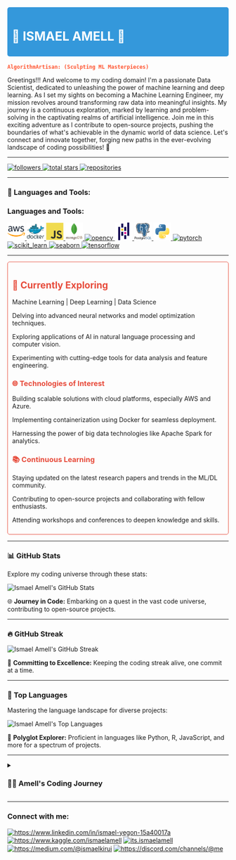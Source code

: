 <div style="background-color: #3498db; padding: 10px; border-radius: 5px;">
  <h1 style="color: #ffffff;"> 🧠 ISMAEL AMELL 🤖</h1>
</div>

**<span style="color: #ff5733;">`AlgorithmArtisan: (Sculpting ML Masterpieces)`</span>**

Greetings!!! And welcome to my coding domain! I'm a passionate Data Scientist, dedicated to unleashing the power of machine learning and deep learning. As I set my sights on becoming a Machine Learning Engineer, my mission revolves around transforming raw data into meaningful insights. My journey is a continuous exploration, marked by learning and problem-solving in the captivating realms of artificial intelligence.
Join me in this exciting adventure as I contribute to open-source projects, pushing the boundaries of what's achievable in the dynamic world of data science. Let's connect and innovate together, forging new paths in the ever-evolving landscape of coding possibilities! 🌟

---

<p align="left">
  <a href="https://github.com/Amell88?tab=followers">
    <img alt="followers" title="Follow me on Github" src="https://custom-icon-badges.demolab.com/github/followers/Amell88?color=236ad3&labelColor=1155ba&style=for-the-badge&logo=person-add&label=Follow&logoColor=white"/>
  </a>
  <a href="https://github.com/Amell88?tab=repositories&sort=stargazers">
    <img alt="total stars" title="Total stars on GitHub" src="https://custom-icon-badges.demolab.com/github/stars/Amell88?color=55960c&style=for-the-badge&labelColor=488207&logo=star"/>
  </a>
  <a href="https://github.com/Amell88?tab=repositories">
    <img alt="repositories" title="My Repositories" src="https://img.shields.io/badge/Repositories-View%20My%20Repos-brightgreen?style=for-the-badge&logoColor=white"/>
  </a>
</p>

---

<h3 align="left"> 🧰 Languages and Tools:</h3>
<p align="left">
  <h3 align="left">Languages and Tools:</h3>
<p align="left"> <a href="https://aws.amazon.com" target="_blank" rel="noreferrer"> <img src="https://raw.githubusercontent.com/devicons/devicon/master/icons/amazonwebservices/amazonwebservices-original-wordmark.svg" alt="aws" width="40" height="40"/> </a> <a href="https://www.docker.com/" target="_blank" rel="noreferrer"> <img src="https://raw.githubusercontent.com/devicons/devicon/master/icons/docker/docker-original-wordmark.svg" alt="docker" width="40" height="40"/> </a> <a href="https://developer.mozilla.org/en-US/docs/Web/JavaScript" target="_blank" rel="noreferrer"> <img src="https://raw.githubusercontent.com/devicons/devicon/master/icons/javascript/javascript-original.svg" alt="javascript" width="40" height="40"/> </a> <a href="https://www.mongodb.com/" target="_blank" rel="noreferrer"> <img src="https://raw.githubusercontent.com/devicons/devicon/master/icons/mongodb/mongodb-original-wordmark.svg" alt="mongodb" width="40" height="40"/> </a> <a href="https://opencv.org/" target="_blank" rel="noreferrer"> <img src="https://www.vectorlogo.zone/logos/opencv/opencv-icon.svg" alt="opencv" width="40" height="40"/> </a> <a href="https://pandas.pydata.org/" target="_blank" rel="noreferrer"> <img src="https://raw.githubusercontent.com/devicons/devicon/2ae2a900d2f041da66e950e4d48052658d850630/icons/pandas/pandas-original.svg" alt="pandas" width="40" height="40"/> </a> <a href="https://www.postgresql.org" target="_blank" rel="noreferrer"> <img src="https://raw.githubusercontent.com/devicons/devicon/master/icons/postgresql/postgresql-original-wordmark.svg" alt="postgresql" width="40" height="40"/> </a> <a href="https://www.python.org" target="_blank" rel="noreferrer"> <img src="https://raw.githubusercontent.com/devicons/devicon/master/icons/python/python-original.svg" alt="python" width="40" height="40"/> </a> <a href="https://pytorch.org/" target="_blank" rel="noreferrer"> <img src="https://www.vectorlogo.zone/logos/pytorch/pytorch-icon.svg" alt="pytorch" width="40" height="40"/> </a> <a href="https://scikit-learn.org/" target="_blank" rel="noreferrer"> <img src="https://upload.wikimedia.org/wikipedia/commons/0/05/Scikit_learn_logo_small.svg" alt="scikit_learn" width="40" height="40"/> </a> <a href="https://seaborn.pydata.org/" target="_blank" rel="noreferrer"> <img src="https://seaborn.pydata.org/_images/logo-mark-lightbg.svg" alt="seaborn" width="40" height="40"/> </a> <a href="https://www.tensorflow.org" target="_blank" rel="noreferrer"> <img src="https://www.vectorlogo.zone/logos/tensorflow/tensorflow-icon.svg" alt="tensorflow" width="40" height="40"/> </a> </p>

</p>

---

<div style="border: 1px solid #e74c3c; padding: 10px; border-radius: 5px; margin-top: 10px;">
  <h2 style="color: #e74c3c;">🔭 Currently Exploring</h2>
  <p>Machine Learning | Deep Learning | Data Science</p>
  
  <p>Delving into advanced neural networks and model optimization techniques.</p>
  <p>Exploring applications of AI in natural language processing and computer vision.</p>
  <p>Experimenting with cutting-edge tools for data analysis and feature engineering.</p>

  <h3 style="color: #e74c3c;">🌐 Technologies of Interest</h3>
  <p>Building scalable solutions with cloud platforms, especially AWS and Azure.</p>
  <p>Implementing containerization using Docker for seamless deployment.</p>
  <p>Harnessing the power of big data technologies like Apache Spark for analytics.</p>

  <h3 style="color: #e74c3c;">📚 Continuous Learning</h3>
  <p>Staying updated on the latest research papers and trends in the ML/DL community.</p>
  <p>Contributing to open-source projects and collaborating with fellow enthusiasts.</p>
  <p>Attending workshops and conferences to deepen knowledge and skills.</p>
</div>

---


### 📊 GitHub Stats

Explore my coding universe through these stats:

![Ismael Amell's GitHub Stats](https://github-readme-stats.vercel.app/api?username=amell88&theme=vue&show_icons=true&hide_border=false&count_private=true)

🌐 **Journey in Code:** Embarking on a quest in the vast code universe, contributing to open-source projects.

---

### 🔥 GitHub Streak

![Ismael Amell's GitHub Streak](https://github-readme-streak-stats.herokuapp.com/?user=amell88&theme=vue&hide_border=false)

🚀 **Committing to Excellence:** Keeping the coding streak alive, one commit at a time.

---

### 🚀 Top Languages

Mastering the language landscape for diverse projects:

![Ismael Amell's Top Languages](https://github-readme-stats.vercel.app/api/top-langs/?username=amell88&theme=vue&show_icons=true&hide_border=false&layout=compact)

🔧 **Polyglot Explorer:** Proficient in languages like Python, R, JavaScript, and more for a spectrum of projects.


---

<details>
 <summary><h3>👨‍💻 Amell's Coding Journey</h3></summary>

Initiating my professional coding journey, my passion for technology was ignited by the aspiration to unravel complex financial challenges. Originating from a robust background in finance, particularly within the investment sector, I discovered the potent intersection of technology and finance. This realization fueled my inquisitiveness, propelling me to enroll in Moringa School's Data Science Program Bootcamp, spanning from early April 2023 to February 2024.

Throughout my tenure at Moringa School, I immersed myself in a multitude of projects—approximately 30 in total. Notably, I consistently demonstrated excellence, securing the top position in my class on numerous occasions. As the curriculum evolved into the realm of deep learning, I found myself entranced by the nuances of deep learning frameworks. This newfound passion impelled me to explore diverse deep learning projects, encompassing Natural Language Processing (NLP), Time Series analysis utilizing Long Short-Term Memory (LSTM), and Convolutional Neural Networks (CNN).

At present, my endeavors are focused on spearheading projects involving deep CNN, chatbots, and the development of bespoke deep learning models tailored to provide innovative solutions within the financial sector. The convergence of finance and deep learning stands as a central theme in my journey, where my objective is to contribute inventive solutions to challenges within my field.

As I navigate the intricate landscape of this evolving industry, there remains an unwavering commitment to continuous improvement. My trajectory as a Machine Learning Engineer, specializing in investment data and machine learning, unfolds as an exhilarating path brimming with boundless possibilities.
</details>

---

<h3 align="left">Connect with me:</h3>
<p align="left">
<a href="https://linkedin.com/in/https://www.linkedin.com/in/ismael-yegon-15a40017a" target="blank"><img align="center" src="https://raw.githubusercontent.com/rahuldkjain/github-profile-readme-generator/master/src/images/icons/Social/linked-in-alt.svg" alt="https://www.linkedin.com/in/ismael-yegon-15a40017a" height="30" width="40" /></a>
  <a href="https://kaggle.com/https://www.kaggle.com/ismaelamell" target="blank"><img align="center" src="https://raw.githubusercontent.com/rahuldkjain/github-profile-readme-generator/master/src/images/icons/Social/kaggle.svg" alt="https://www.kaggle.com/ismaelamell" height="30" width="40" /></a>
<a href="https://instagram.com/its.ismaelamell" target="blank"><img align="center" src="https://raw.githubusercontent.com/rahuldkjain/github-profile-readme-generator/master/src/images/icons/Social/instagram.svg" alt="its.ismaelamell" height="30" width="40" /></a>
<a href="https://medium.com/https://medium.com/@ismaelkirui" target="blank"><img align="center" src="https://raw.githubusercontent.com/rahuldkjain/github-profile-readme-generator/master/src/images/icons/Social/medium.svg" alt="https://medium.com/@ismaelkirui" height="30" width="40" /></a>
<a href="https://discord.gg/https://discord.com/channels/@me" target="blank"><img align="center" src="https://raw.githubusercontent.com/rahuldkjain/github-profile-readme-generator/master/src/images/icons/Social/discord.svg" alt="https://discord.com/channels/@me" height="30" width="40" /></a>

</p> 
